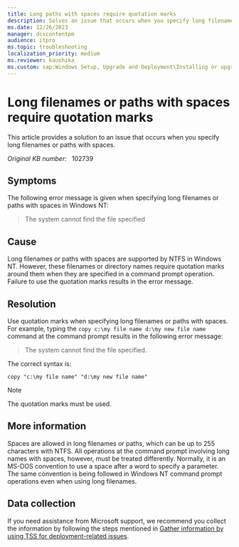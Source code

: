 ```yaml
---
title: Long paths with spaces require quotation marks
description: Solves an issue that occurs when you specify long filenames or paths with spaces.
ms.date: 12/26/2023
manager: dcscontentpm
audience: itpro
ms.topic: troubleshooting
localization_priority: medium
ms.reviewer: kaushika
ms.custom: sap:Windows Setup, Upgrade and Deployment\Installing or upgrading Windows, csstroubleshoot
---
```

# Long filenames or paths with spaces require quotation marks

This article provides a solution to an issue that occurs when you specify long filenames or paths with spaces.

_Original KB number:_ &nbsp; 102739

## Symptoms

The following error message is given when specifying long filenames or paths with spaces in Windows NT:

> The system cannot find the file specified

## Cause

Long filenames or paths with spaces are supported by NTFS in Windows NT. However, these filenames or directory names require quotation marks around them when they are specified in a command prompt operation. Failure to use the quotation marks results in the error message.

## Resolution

Use quotation marks when specifying long filenames or paths with spaces. For example, typing the `copy c:\my file name d:\my new file name` command at the command prompt results in the following error message:

> The system cannot find the file specified.

The correct syntax is:

```console
copy "c:\my file name" "d:\my new file name"
```

> [!NOTE]
> The quotation marks must be used.

## More information

Spaces are allowed in long filenames or paths, which can be up to 255 characters with NTFS. All operations at the command prompt involving long names with spaces, however, must be treated differently. Normally, it is an MS-DOS convention to use a space after a word to specify a parameter. The same convention is being followed in Windows NT command prompt operations even when using long filenames.

## Data collection

If you need assistance from Microsoft support, we recommend you collect the information by following the steps mentioned in [Gather information by using TSS for deployment-related issues](../../windows-client/windows-troubleshooters/gather-information-using-tss-deployment.md).
